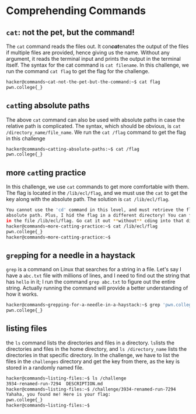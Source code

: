 # Comprehending Commands

## ```cat```: not the pet, but the command!
The ```cat``` command reads the files out. It con***cat***enates the output of the files if multiple files are provided, hence giving us the name. Without any argument, it reads the terminal input and prints the output in the terminal itself. The syntax for the cat command is ```cat filename```. In this challenge, we run the command ```cat flag``` to get the flag for the challenge.
```bash
hacker@commands~cat-not-the-pet-but-the-command:~$ cat flag
pwn.college{_}
```
## ```cat```ting absolute paths
The above ```cat``` command can also be used with absolute paths in case the relative path is complicated. The syntax, which should be obvious, is ```cat /directory_name/file_name```. We run the ```cat /flag``` command to get the flag in this challenge
```bash
hacker@commands~catting-absolute-paths:~$ cat /flag
pwn.college{_}
```

## more ```cat```ting practice
In this challenge, we use ```cat``` commands to get more comfortable with them. The flag is located in the ```/lib/ecl/flag```, and we must use the ```cat``` to get the key along with the absolute path. The solution is ```cat /lib/ecl/flag```.
```bash
You cannot use the 'cd' command in this level, and must retrieve the flag by
absolute path. Plus, I hid the flag in a different directory! You can find it
in the file /lib/ecl/flag. Go cat it out **without** cding into that directory!
hacker@commands~more-catting-practice:~$ cat /lib/ecl/flag
pwn.college{_}
hacker@commands~more-catting-practice:~$
```

## ```grep```ping for a needle in a haystack
```grep``` is a command on Linux that searches for a string in a file. Let's say I have a ```abc.txt``` file with millions of lines, and I need to find out the string that has ```hello``` in it; I run the command ```grep abc.txt``` to figure out the entire string. Actually running the command will provide a better understanding of how it works.
```bash
hacker@commands~grepping-for-a-needle-in-a-haystack:~$ grep 'pwn.college' /challenge/data.txt
pwn.college{_}
```
## listing files
the ```ls``` command lists the directories and files in a directory. ```ls```lists the directories and files in the home directory, and ```ls /directory_name``` lists the directories in that specific directory. In the challenge, we have to list the files in the ```challenges``` directory and get the key from there, as the key is stored in a randomly named file.
```bash
hacker@commands~listing-files:~$ ls /challenge
3934-renamed-run-7294  DESCRIPTION.md
hacker@commands~listing-files:~$ /challenge/3934-renamed-run-7294
Yahaha, you found me! Here is your flag:
pwn.college{_}
hacker@commands~listing-files:~$
```
